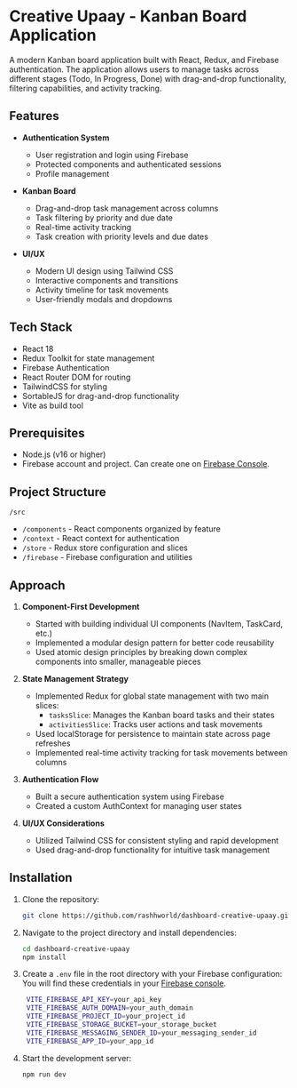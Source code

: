 # Creative Upaay - Kanban Board Application

A modern Kanban board application built with React, Redux, and Firebase authentication. The application allows users to manage tasks across different stages (Todo, In Progress, Done) with drag-and-drop functionality, filtering capabilities, and activity tracking.

## Features

- **Authentication System**

  - User registration and login using Firebase
  - Protected components and authenticated sessions
  - Profile management

- **Kanban Board**

  - Drag-and-drop task management across columns
  - Task filtering by priority and due date
  - Real-time activity tracking
  - Task creation with priority levels and due dates

- **UI/UX**
  - Modern UI design using Tailwind CSS
  - Interactive components and transitions
  - Activity timeline for task movements
  - User-friendly modals and dropdowns

## Tech Stack

- React 18
- Redux Toolkit for state management
- Firebase Authentication
- React Router DOM for routing
- TailwindCSS for styling
- SortableJS for drag-and-drop functionality
- Vite as build tool

## Prerequisites

- Node.js (v16 or higher)
- Firebase account and project. Can create one on [Firebase Console](https://console.firebase.google.com/).

## Project Structure

`/src`

- `/components` - React components organized by feature
- `/context` - React context for authentication
- `/store` - Redux store configuration and slices
- `/firebase` - Firebase configuration and utilities

## Approach

1. **Component-First Development**

   - Started with building individual UI components (NavItem, TaskCard, etc.)
   - Implemented a modular design pattern for better code reusability
   - Used atomic design principles by breaking down complex components into smaller, manageable pieces

2. **State Management Strategy**

   - Implemented Redux for global state management with two main slices:
     - `tasksSlice`: Manages the Kanban board tasks and their states
     - `activitiesSlice`: Tracks user actions and task movements
   - Used localStorage for persistence to maintain state across page refreshes
   - Implemented real-time activity tracking for task movements between columns

3. **Authentication Flow**

   - Built a secure authentication system using Firebase
   - Created a custom AuthContext for managing user states

4. **UI/UX Considerations**
   - Utilized Tailwind CSS for consistent styling and rapid development
   - Used drag-and-drop functionality for intuitive task management

## Installation

1. Clone the repository:
   ```bash
   git clone https://github.com/rashhworld/dashboard-creative-upaay.git
   ```
2. Navigate to the project directory and install dependencies:
   ```bash
   cd dashboard-creative-upaay
   npm install
   ```
3. Create a `.env` file in the root directory with your Firebase configuration:
   You will find these credentials in your [Firebase console](https://console.firebase.google.com/).

   ```bash
    VITE_FIREBASE_API_KEY=your_api_key
    VITE_FIREBASE_AUTH_DOMAIN=your_auth_domain
    VITE_FIREBASE_PROJECT_ID=your_project_id
    VITE_FIREBASE_STORAGE_BUCKET=your_storage_bucket
    VITE_FIREBASE_MESSAGING_SENDER_ID=your_messaging_sender_id
    VITE_FIREBASE_APP_ID=your_app_id
   ```

4. Start the development server:
   ```bash
   npm run dev
   ```
